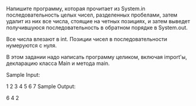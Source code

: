 Напишите программу, которая прочитает из System.in последовательность целых чисел, разделенных пробелами, затем удалит из них все числа, стоящие на четных позициях, и затем выведет получившуюся последовательность в обратном порядке в System.out.

Все числа влезают в int. Позиции чисел в последовательности нумеруются с нуля.

В этом задании надо написать программу целиком, включая import'ы, декларацию класса Main и метода main.

Sample Input:

1 2 3 4 5 6 7
Sample Output:

6 4 2